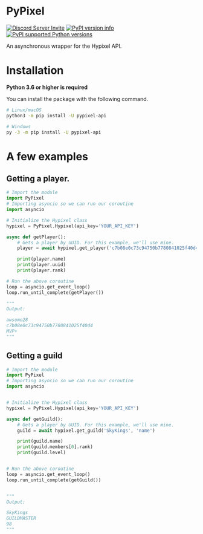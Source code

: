 # PyPixel

[![Discord Server Invite](https://discord.com/api/guilds/766123673425281025/embed.png)](https://discord.gg/k6fgvUn3aF)
[![PyPI version info](https://img.shields.io/pypi/v/pypixel-api.svg)](https://pypi.python.org/pypi/pypixel-api)
[![PyPI supported Python versions](https://img.shields.io/pypi/pyversions/pypixel-api.svg)](https://pypi.python.org/pypi/pypixel-api)

An asynchronous wrapper for the Hypixel API.



# Installation

**Python 3.6 or higher is required**

You can install the package with the following command.

```sh
# Linux/macOS
python3 -m pip install -U pypixel-api

# Windows
py -3 -m pip install -U pypixel-api
```



# A few examples

## Getting a player.

```py
# Import the module
import PyPixel
# Importing asyncio so we can run our coroutine
import asyncio

# Initialize the Hypixel class
hypixel = PyPixel.Hypixel(api_key='YOUR_API_KEY')

async def getPlayer():
    # Gets a player by UUID. For this example, we'll use mine.
    player = await hypixel.get_player('c7b08e0c73c94750b7780841025f40d4')

    print(player.name)
    print(player.uuid)
    print(player.rank) 

# Run the above coroutine
loop = asyncio.get_event_loop()
loop.run_until_complete(getPlayer())

"""
Output:

awsomo28
c7b08e0c73c94750b7780841025f40d4
MVP+
"""
```



## Getting a guild

```py
# Import the module
import PyPixel
# Importing asyncio so we can run our coroutine
import asyncio


# Initialize the Hypixel class
hypixel = PyPixel.Hypixel(api_key='YOUR_API_KEY')

async def getGuild():
    # Gets a player by UUID. For this example, we'll use mine.
    guild = await hypixel.get_guild('SkyKings', 'name')

    print(guild.name)
    print(guild.members[0].rank)
    print(guild.level)


# Run the above coroutine
loop = asyncio.get_event_loop()
loop.run_until_complete(getGuild())


"""
Output:

SkyKings
GUILDMASTER
98
"""
```
